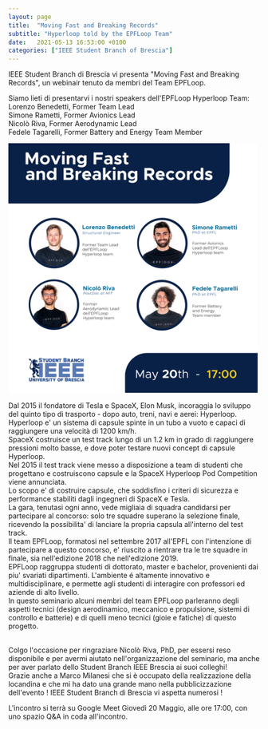 ```yaml
---
layout: page
title:  "Moving Fast and Breaking Records"
subtitle: "Hyperloop told by the EPFLoop Team"
date:   2021-05-13 16:53:00 +0100
categories: ["IEEE Student Branch of Brescia"]
---
```


IEEE Student Branch di Brescia vi presenta "Moving Fast and Breaking Records", un webinair tenuto da membri del Team EPFLoop.
<br/>

Siamo lieti di presentarvi i nostri speakers dell'EPFLoop Hyperloop Team:
<br/>Lorenzo Benedetti, Former Team Lead
<br/>Simone Rametti, Former Avionics Lead
<br/>Nicolò Riva, Former Aerodynamic Lead
<br/>Fedele Tagarelli, Former Battery and Energy Team Member
<br/>


<img src="assets/img/sitowebinair.jpg" alt="Moving Fast and Breaking Records" style="height: 500px; width:500px;"/>

Dal 2015 il fondatore di Tesla e SpaceX, Elon Musk, incoraggia lo sviluppo del quinto tipo di trasporto - dopo auto, treni, navi e aerei: Hyperloop. 
<br/>Hyperloop e' un sistema di capsule spinte in un tubo a vuoto e capaci di raggiungere una velocità di 1200 km/h. 
<br/> SpaceX costruisce un test track lungo di un 1.2 km in grado di raggiungere pressioni molto basse, e dove poter testare nuovi concept di capsule Hyperloop. 
<br/> Nel 2015 il test track viene messo a disposizione a team di studenti che progettano e costruiscono capsule e la SpaceX Hyperloop Pod Competition viene annunciata. 
<br/> Lo scopo  e' di costruire capsule, che soddisfino i criteri di sicurezza e performance stabiliti dagli ingegneri di SpaceX e Tesla.
<br/> La gara, tenutasi ogni anno, vede migliaia di squadra candidarsi per partecipare al concorso: solo tre squadre superano la selezione finale, ricevendo la possibilita' di lanciare la propria capsula all'interno del test track. 
<br/> Il team EPFLoop, formatosi nel settembre 2017 all'EPFL con l'intenzione di partecipare a questo concorso, e' riuscito a rientrare tra le tre squadre in finale, sia nell'edizione 2018 che nell'edizione 2019.
<br/> EPFLoop raggruppa studenti di dottorato, master e bachelor, provenienti dai piu' svariati dipartimenti. L'ambiente é altamente innovativo e multidisciplinare, e permette agli studenti di interagire con professori ed aziende di alto livello.
<br/> In questo seminario alcuni membri del team EPFLoop parleranno degli aspetti tecnici (design aerodinamico, meccanico e propulsione, sistemi di controllo e batterie) e di quelli meno tecnici (gioie e fatiche) di questo progetto. 

<br/>Colgo l'occasione per ringraziare Nicolò Riva, PhD, per essersi reso disponibile e per avermi aiutato nell'organizzazione del seminario, ma anche per aver parlato dello Student Branch IEEE Brescia ai suoi colleghi!
<br/>Grazie anche a Marco Milanesi che si è occupato della realizzazione della locandina e che mi ha dato una grande mano nella pubblicizzazione dell'evento !
IEEE Student Branch di Brescia vi aspetta numerosi !

L'incontro si terrà su Google Meet Giovedì 20 Maggio, alle ore 17:00, con uno spazio Q&A in coda all'incontro.
